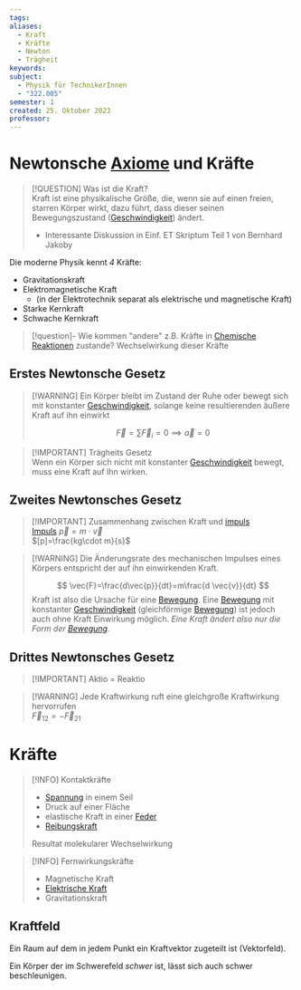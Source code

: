 ```yaml
---
tags:
aliases:
  - Kraft
  - Kräfte
  - Newton
  - Trägheit
keywords:
subject:
  - Physik für TechnikerInnen
  - "322.005"
semester: 1
created: 25. Oktober 2023
professor:
---
```



# Newtonsche [Axiome](../Mathematik/Axiom.md) und Kräfte

> [!QUESTION] Was ist die Kraft?  
>  Kraft ist eine physikalische Größe, die, wenn sie auf einen freien, starren Körper wirkt, dazu führt, dass dieser seinen Bewegungszustand ([Geschwindigkeit](Kinematik.md)) ändert.
>  - Interessante Diskussion in Einf. ET Skriptum Teil 1 von Bernhard Jakoby

Die moderne Physik kennt *4* Kräfte:

- Gravitationskraft
- Elektromagnetische Kraft
  - (in der Elektrotechnik separat als elektrische und magnetische Kraft)
- Starke Kernkraft
- Schwache Kernkraft

> [!question]- Wie kommen "andere" z.B. Kräfte in [Chemische Reaktionen](../Chemie/Chemische%20Reaktionen.md) zustande?
> Wechselwirkung dieser Kräfte

## Erstes Newtonsche Gesetz

> [!WARNING] Ein Körper bleibt im Zustand der Ruhe oder bewegt sich mit konstanter [Geschwindigkeit](Kinematik.md), solange keine resultierenden äußere Kraft auf ihn einwirkt
>
> $$
> \vec{F} = \sum \vec{F}_{i}=0 \implies \vec{a} = 0
> $$

> [!IMPORTANT] Trägheits Gesetz  
> Wenn ein Körper sich nicht mit konstanter [Geschwindigkeit](Kinematik.md) bewegt, muss eine Kraft auf Ihn wirken.

## Zweites Newtonsches Gesetz

> [!IMPORTANT] Zusammenhang zwischen Kraft und [impuls](Impuls.md)  
> [Impuls](Impuls.md) $\vec{p}=m\cdot \vec{v}$  
> $[p]=\frac{kg\cdot m}{s}$

> [!WARNING] Die Änderungsrate des mechanischen Impulses eines Körpers entspricht der auf ihn einwirkenden Kraft.
>
> $$
> \vec{F}=\frac{d\vec{p}}{dt}=m\frac{d \vec{v}}{dt}
> $$
> Kraft ist also die Ursache für eine [Bewegung](Kinematik.md). Eine [Bewegung](Kinematik.md) mit konstanter [Geschwindigkeit](Kinematik.md) (gleichförmige [Bewegung](Kinematik.md)) ist jedoch auch ohne Kraft Einwirkung möglich. *Eine Kraft ändert also nur die Form der [Bewegung](Kinematik.md).*

## Drittes Newtonsches Gesetz

> [!IMPORTANT] Aktio = Reaktio

> [!WARNING] Jede Kraftwirkung ruft eine gleichgroße Kraftwirkung hervorrufen  
> $\vec{F}_{12} =-\vec{F}_{21}$

# Kräfte

> [!INFO] Kontaktkräfte
> - [Spannung](../Elektrotechnik/elektrische%20Spannung.md) in einem Seil
> - Druck auf einer Fläche
> - elastische Kraft in einer [Feder](Federkraft.md)
> - [Reibungskraft](Reibungskraft.md)
>
> Resultat molekularer Wechselwirkung

> [!INFO] Fernwirkungskräfte
> - Magnetische Kraft
> - [Elektrische Kraft](../Elektrotechnik/Elektrische%20Kraft.md)
> - Gravitationskraft

## Kraftfeld

Ein Raum auf dem in jedem Punkt ein Kraftvektor zugeteilt ist (Vektorfeld).

Ein Körper der im Schwerefeld *schwer* ist, lässt sich auch schwer beschleunigen.
